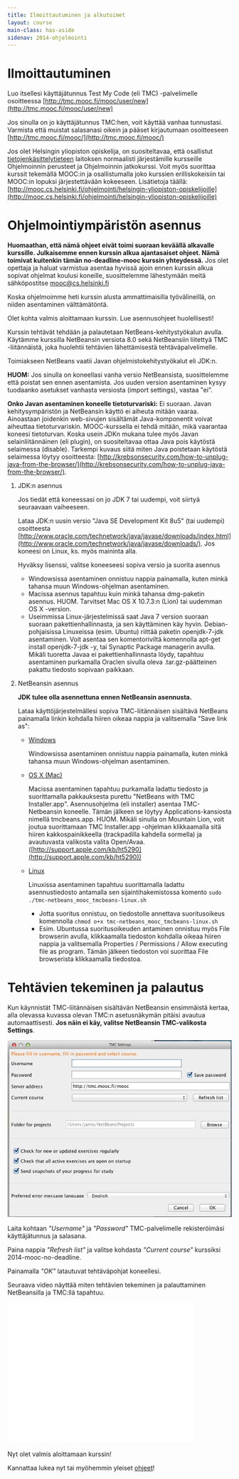 ```yaml
---
title: Ilmoittautuminen ja alkutoimet
layout: course
main-class: has-aside
sidenav: 2014-ohjelmointi
---
```

# Ilmoittautuminen

Luo itsellesi käyttäjätunnus Test My Code (eli TMC) -palvelimelle osoitteessa [http://tmc.mooc.fi/mooc/user/new](http://tmc.mooc.fi/mooc/user/new)

Jos sinulla on jo käyttäjätunnus TMC:hen, voit käyttää vanhaa tunnustasi. Varmista että muistat salasanasi oikein ja pääset kirjautumaan osoitteeseen [http://tmc.mooc.fi/mooc/](http://tmc.mooc.fi/mooc/)

Jos olet Helsingin yliopiston opiskelija, on suositeltavaa, että osallistut [tietojenkäsittelytieteen](http://cs.helsinki.fi/) laitoksen normaalisti järjestämille kursseille Ohjelmoinnin perusteet ja Ohjelmoinnin jatkokurssi. Voit myös suorittaa kurssit tekemällä MOOC:in ja osallistumalla joko kurssien erilliskokeisiin tai MOOC:in lopuksi järjestettävään kokeeseen. Lisätietoja täällä: [http://mooc.cs.helsinki.fi/ohjelmointi/helsingin-yliopiston-opiskelijoille](http://mooc.cs.helsinki.fi/ohjelmointi/helsingin-yliopiston-opiskelijoille)

# Ohjelmointiympäristön asennus

**Huomaathan, että nämä ohjeet eivät toimi suoraan keväällä alkavalle kurssille. Julkaisemme ennen kurssin alkua ajantasaiset ohjeet. Nämä toimivat kuitenkin tämän no-deadline-mooc kurssin yhteydessä.** Jos olet opettaja ja haluat varmistua asentaa hyvissä ajoin ennen kurssin alkua sopivat ohjelmat koulusi koneille, suosittelemme lähestymään meitä sähköpostitse mooc@cs.helsinki.fi

Koska ohjelmoimme heti kurssin alusta ammattimaisilla työvälineillä, on niiden asentaminen välttämätöntä.

Olet kohta valmis aloittamaan kurssin. Lue asennusohjeet huolellisesti!

Kurssin tehtävät tehdään ja palautetaan NetBeans-kehitystyökalun avulla. Käytämme kurssilla NetBeansin versiota 8.0 sekä NetBeansiin liitettyä TMC -liitännäistä, joka huolehtii tehtävien lähettämisestä tehtäväpalvelimelle.

Toimiakseen NetBeans vaatii Javan ohjelmistokehitystyökalut eli JDK:n.

**HUOM:** Jos sinulla on koneellasi vanha versio NetBeansista, suosittelemme että poistat sen ennen asentamista. Jos uuden version asentaminen kysyy tuodaanko asetukset vanhasta versiosta (import settings), vastaa "ei".

**Onko Javan asentaminen koneelle tietoturvariski:** Ei suoraan. Javan kehitysympäristön ja NetBeansin käyttö ei aiheuta mitään vaaraa. Ainoastaan joidenkin web-sivujen sisältämät Java-komponentit voivat aiheuttaa tietoturvariskin. MOOC-kurssella ei tehdä mitään, mikä vaarantaa koneesi tietoturvan. Koska usein JDKn mukana tulee myös Javan selainliitännäinen (eli plugin), on suositeltavaa ottaa Java pois käytöstä selaimessa (disable). Tarkempi kuvaus siitä miten Java poistetaan käytöstä selaimessa löytyy osoitteesta: [http://krebsonsecurity.com/how-to-unplug-java-from-the-browser/](http://krebsonsecurity.com/how-to-unplug-java-from-the-browser/). 

1. JDK:n asennus

    Jos tiedät että koneessasi on jo JDK 7 tai uudempi, voit siirtyä seuraavaan vaiheeseen.

    Lataa JDK:n uusin versio "Java SE Development Kit 8u5" (tai uudempi) osoitteesta [http://www.oracle.com/technetwork/java/javase/downloads/index.html](http://www.oracle.com/technetwork/java/javase/downloads/). Jos koneesi on Linux, ks. myös maininta alla.

    Hyväksy lisenssi, valitse koneeseesi sopiva versio ja suorita asennus

    - Windowsissa asentaminen onnistuu nappia painamalla, kuten minkä tahansa muun Windows-ohjelman asentaminen.
    - Macissa asennus tapahtuu kuin minkä tahansa dmg-paketin asennus. HUOM. Tarvitset Mac OS X 10.7.3:n (Lion) tai uudemman OS X -version.
    - Useimmissa Linux-järjestelmissä saat Java 7 version suoraan suoraan pakettienhallinnasta, ja sen käyttäminen käy hyvin. Debian-pohjaisissa Linuxeissa (esim. Ubuntu) riittää paketin openjdk-7-jdk asentaminen. Voit asentaa sen komentoriviltä komennolla apt-get install openjdk-7-jdk -y, tai Synaptic Package managerin avulla. Mikäli tuoretta Javaa ei pakettienhallinnasta löydy, tapahtuu asentaminen purkamalla Oraclen sivulla oleva .tar.gz-päätteinen pakattu tiedosto sopivaan paikkaan.

2. NetBeansin asennus

	**JDK tulee olla asennettuna ennen NetBeansin asennusta.**

	Lataa käyttöjärjestelmällesi sopiva TMC-liitännäisen sisältävä NetBeans painamalla linkin kohdalla hiiren oikeaa nappia ja valitsemalla "Save link as":

	- [Windows](http://update.testmycode.net/installers/tmc-netbeans_mooc/tmc-netbeans_mooc_tmcbeans-windows.exe)

		Windowsissa asentaminen onnistuu nappia painamalla, kuten minkä tahansa muun Windows-ohjelman asentaminen.

	- [OS X (Mac)](http://update.testmycode.net/installers/tmc-netbeans_mooc/tmc-netbeans_mooc_tmcbeans-macosx.tgz) 

		Macissa asentaminen tapahtuu purkamalla ladattu tiedosto ja suorittamalla pakkauksesta purettu "NetBeans with TMC Installer.app". Asennusohjelma (eli installer) asentaa TMC-Netbeansin koneelle. Tämän jälkeen se löytyy Applications-kansiosta nimellä tmcbeans.app. HUOM. Mikäli sinulla on Mountain Lion, voit joutua suorittamaan TMC Installer.app -ohjelman klikkaamalla sitä hiiren kakkospainikkeella (trackpadilla kahdella sormella) ja avautuvasta valikosta valita Open/Avaa. ([http://support.apple.com/kb/ht5290](http://support.apple.com/kb/ht5290))

	- [Linux](http://update.testmycode.net/installers/tmc-netbeans_mooc/tmc-netbeans_mooc_tmcbeans-linux.sh)
		
		Linuxissa asentaminen tapahtuu suorittamalla ladattu asennustiedosto antamalla sen sijaintihakemistossa komento `sudo ./tmc-netbeans_mooc_tmcbeans-linux.sh`

		- Jotta suoritus onnistuu, on tiedostolle annettava suoritusoikeus komennolla `chmod o+x tmc-netbeans_mooc_tmcbeans-linux.sh`
		- Esim. Ubuntussa suoritusoikeuden antaminen onnistuu myös File browserin avulla, klikkaamalla tiedoston kohdalla oikeaa hiiren nappia ja valitsemalla Properties / Permissions / Allow executing file as program. Tämän jälkeen tiedoston voi suorittaa File browserista klikkaamalla tiedostoa.

# Tehtävien tekeminen ja palautus

Kun käynnistät TMC-liitännäisen sisältävän NetBeansin ensimmäistä kertaa, alla olevassa kuvassa olevan TMC:n asetusnäkymän pitäisi avautua automaattisesti. **Jos näin ei käy, valitse NetBeansin TMC-valikosta Settings**.

![TMC Settings](img/mooc-settings.jpg)

Laita kohtaan *"Username"* ja *"Password"* TMC-palvelimelle rekisteröimäsi käyttäjätunnus ja salasana.

Paina nappia *"Refresh list"* ja valitse kohdasta *"Current course"* kurssiksi 2014-mooc-no-deadline.

Painamalla *"OK"* latautuvat tehtäväpohjat koneellesi.

Seuraava video näyttää miten tehtävien tekeminen ja palauttaminen NetBeansilla ja TMC:llä tapahtuu.

<iframe width="420" height="315" src="//www.youtube.com/embed/sQYq2LISMRU" frameborder="0" allowfullscreen></iframe>

Nyt olet valmis aloittamaan kurssin!

Kannattaa lukea nyt tai myöhemmin yleiset [ohjeet](ohjeita.html)!